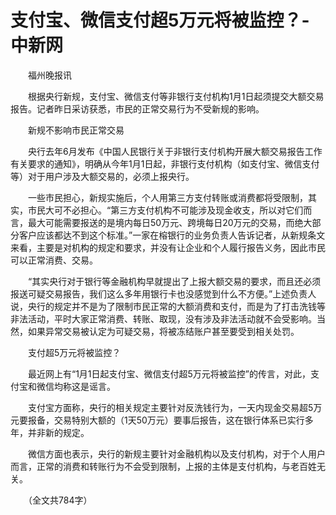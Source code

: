 # 支付宝、微信支付超5万元将被监控？-中新网

　　福州晚报讯

　　根据央行新规，支付宝、微信支付等非银行支付机构1月1日起须提交大额交易报告。记者昨日采访获悉，市民的正常交易行为不受新规的影响。

　　新规不影响市民正常交易

　　央行去年6月发布《中国人民银行关于非银行支付机构开展大额交易报告工作有关要求的通知》，明确从今年1月1日起，非银行支付机构（如支付宝、微信支付等）对于用户涉及大额交易的，必须上报央行。

　　一些市民担心，新规实施后，个人用第三方支付转账或消费都将受限制，其实，市民大可不必担心。“第三方支付机构不可能涉及现金收支，所以对它们而言，最大可能需要报送的是境内每日50万元、跨境每日20万元的交易，而绝大部分客户应该都达不到这个标准。”一家在榕银行的业务负责人告诉记者，从新规条文来看，主要是对机构的规定和要求，并没有让企业和个人履行报告义务，因此市民可以正常消费、交易。

　　“其实央行对于银行等金融机构早就提出了上报大额交易的要求，而且还必须报送可疑交易报告，我们这么多年用银行卡也没感觉到什么不方便。”上述负责人说，央行的规定并不是为了限制市民正常的大额消费和支付，而是为了打击洗钱等非法活动，平时大家正常消费、转账、取现，没有涉及非法活动就不会受影响。当然，如果异常交易被认定为可疑交易，将被冻结账户甚至要受到相关处罚。

　　支付超5万元将被监控？

　　最近网上有“1月1日起支付宝、微信支付超5万元将被监控”的传言，对此，支付宝和微信均称这是谣言。

　　支付宝方面称，央行的相关规定主要针对反洗钱行为，一天内现金交易超5万元要报备，交易特别大额的（1天50万元）要事后报告，这在银行体系已实行多年，并非新的规定。

　　微信方面也表示，央行的新规主要针对金融机构以及支付机构，对于个人用户而言，正常的消费和转账行为不会受到限制，上报的主体是支付机构，与老百姓无关。

　　（全文共784字） 
